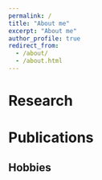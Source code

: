 ```yaml
---
permalink: /
title: "About me"
excerpt: "About me"
author_profile: true
redirect_from: 
  - /about/
  - /about.html
---
```



Research
======
           

Publications
======


Hobbies
------
